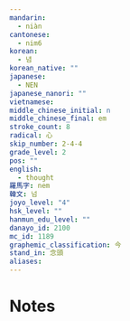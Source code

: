 ```yaml
---
mandarin:
  - niàn
cantonese:
  - nim6
korean:
  - 념
korean_native: ""
japanese:
  - NEN
japanese_nanori: ""
vietnamese:
middle_chinese_initial: n
middle_chinese_final: em
stroke_count: 8
radical: 心
skip_number: 2-4-4
grade_level: 2
pos: ""
english:
  - thought
羅馬字: nem
韓文: 넘
joyo_level: "4"
hsk_level: ""
hanmun_edu_level: ""
danayo_id: 2100
mc_id: 1189
graphemic_classification: 今
stand_in: 念頭
aliases:
---
```


# Notes
